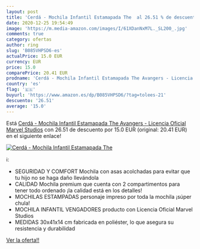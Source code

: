 ```yaml
---
layout: post
title: 'Cerdá - Mochila Infantil Estamapada The  al 26.51 % de descuento'
date: 2020-12-25 19:54:49
image: 'https://m.media-amazon.com/images/I/61XDanNxM7L._SL200_.jpg'
comments: true
category: ofertas
author: ring
slug: 'B085VHPSD6-es'
actualPrice: 15.0 EUR
currency: EUR
price: 15.0
comparePrice: 20.41 EUR
prodname: 'Cerdá - Mochila Infantil Estamapada The Avangers - Licencia Oficial Marvel Studios'
country: 'es'
flag: '🇪🇸'
buyurl: 'https://www.amazon.es/dp/B085VHPSD6/?tag=tolees-21'
descuento: '26.51'
average: '15.0'
---
```


Está [Cerdá - Mochila Infantil Estamapada The Avangers - Licencia Oficial Marvel Studios](https://www.amazon.es/dp/B085VHPSD6/?tag=tolees-21) con 26.51 de descuento por 15.0 EUR (original: 20.41 EUR) en el siguiente enlace!

[![Cerdá - Mochila Infantil Estamapada The ](https://m.media-amazon.com/images/I/61XDanNxM7L._SL200_.jpg)](https://www.amazon.es/dp/B085VHPSD6/?tag=tolees-21)

ℹ️:

- SEGURIDAD Y COMFORT Mochila con asas acolchadas para evitar que tu hijo no se haga daño llevándola
- CALIDAD Mochila premium que cuenta con 2 compartimentos para tener todo ordenado ¡la calidad está en los detalles!
- MOCHILAS ESTAMPADAS personaje impreso por toda la mochila ¡súper chula!
- MOCHILA INFANTIL VENGADORES producto con Licencia Oficial Marvel Studios
- MEDIDAS 30x41x14 cm fabricada en poliéster, lo que asegura su resistencia y durabilidad

[Ver la oferta!!](https://www.amazon.es/dp/B085VHPSD6/?tag=tolees-21)
